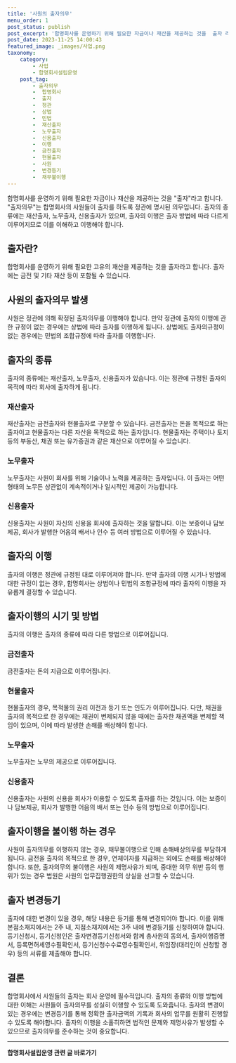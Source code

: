 ```yaml
---
title: '사원의 출자의무'
menu_order: 1
post_status: publish
post_excerpt: '합명회사를 운영하기 위해 필요한 자금이나 재산을 제공하는 것을  출자 라고 합니다.  출자의무 는 합명회사의 사원들이 출자를 하도록 정관에 명시된 의무입니다. 출자의 종류에는 재산출자, 노무출자, 신용출자가 있으며, 출자의 이행은 출자 방법에 따라 다르게 이루어지므로 이를 이해하고 이행해야 합니다.'
post_date: 2023-11-25 14:00:43
featured_image: _images/사업.png
taxonomy:
    category:
        - 사업
        - 합명회사설립운영
    post_tag:
        - 출자의무
        -  합명회사
        -  출자
        -  정관
        -  상법
        -  민법
        -  재산출자
        -  노무출자
        -  신용출자
        -  이행
        -  금전출자
        -  현물출자
        -  사원
        -  변경등기
        -  채무불이행
---
```



합명회사를 운영하기 위해 필요한 자금이나 재산을 제공하는 것을 "출자"라고 합니다. "출자의무"는 합명회사의 사원들이 출자를 하도록 정관에 명시된 의무입니다. 출자의 종류에는 재산출자, 노무출자, 신용출자가 있으며, 출자의 이행은 출자 방법에 따라 다르게 이루어지므로 이를 이해하고 이행해야 합니다.

## 출자란?
합명회사를 운영하기 위해 필요한 고유의 재산을 제공하는 것을 출자라고 합니다. 출자에는 금전 및 기타 재산 등이 포함될 수 있습니다.

## 사원의 출자의무 발생
사원은 정관에 의해 확정된 출자의무를 이행해야 합니다. 만약 정관에 출자의 이행에 관한 규정이 없는 경우에는 상법에 따라 출자를 이행하게 됩니다. 상법에도 출자의규정이 없는 경우에는 민법의 조합규정에 따라 출자를 이행합니다.

## 출자의 종류
출자의 종류에는 재산출자, 노무출자, 신용출자가 있습니다. 이는 정관에 규정된 출자의 목적에 따라 회사에 출자하게 됩니다.

### 재산출자
재산출자는 금전출자와 현물출자로 구분할 수 있습니다. 금전출자는 돈을 목적으로 하는 출자이고 현물출자는 다른 자산을 목적으로 하는 출자입니다. 현물출자는 주택이나 토지 등의 부동산, 채권 또는 유가증권과 같은 재산으로 이루어질 수 있습니다.

### 노무출자
노무출자는 사원이 회사를 위해 기술이나 노력을 제공하는 출자입니다. 이 출자는 어떤 형태의 노무든 상관없이 계속적이거나 일시적인 제공이 가능합니다.

### 신용출자
신용출자는 사원이 자신의 신용을 회사에 출자하는 것을 말합니다. 이는 보증이나 담보제공, 회사가 발행한 어음의 배서나 인수 등 여러 방법으로 이루어질 수 있습니다.

## 출자의 이행
출자의 이행은 정관에 규정된 대로 이루어져야 합니다. 만약 출자의 이행 시기나 방법에 대한 규정이 없는 경우, 합명회사는 상법이나 민법의 조합규정에 따라 출자의 이행을 자유롭게 결정할 수 있습니다.

## 출자이행의 시기 및 방법
출자의 이행은 출자의 종류에 따라 다른 방법으로 이루어집니다.

### 금전출자
금전출자는 돈의 지급으로 이루어집니다.

### 현물출자
현물출자의 경우, 목적물의 권리 이전과 등기 또는 인도가 이루어집니다. 다만, 채권을 출자의 목적으로 한 경우에는 채권이 변제되지 않을 때에는 출자한 채권액을 변제할 책임이 있으며, 이에 따라 발생한 손해를 배상해야 합니다.

### 노무출자
노무출자는 노무의 제공으로 이루어집니다.

### 신용출자
신용출자는 사원의 신용을 회사가 이용할 수 있도록 출자를 하는 것입니다. 이는 보증이나 담보제공, 회사가 발행한 어음의 배서 또는 인수 등의 방법으로 이루어집니다.

## 출자이행을 불이행 하는 경우
사원이 출자의무를 이행하지 않는 경우, 채무불이행으로 인해 손해배상의무를 부담하게 됩니다. 금전을 출자의 목적으로 한 경우, 연체이자를 지급하는 외에도 손해를 배상해야 합니다. 또한, 출자의무의 불이행은 사원의 제명사유가 되며, 중대한 의무 위반 등의 행위가 있는 경우 법원은 사원의 업무집행권한의 상실을 선고할 수 있습니다.

## 출자 변경등기
출자에 대한 변경이 있을 경우, 해당 내용은 등기를 통해 변경되어야 합니다. 이를 위해 본점소재지에서는 2주 내, 지점소재지에서는 3주 내에 변경등기를 신청하여야 합니다. 등기신청시, 등기신청인은 출자변경등기신청서와 함께 총사원의 동의서, 출자이행증명서, 등록면허세영수필확인서, 등기신청수수료영수필확인서, 위임장(대리인이 신청할 경우) 등의 서류를 제출해야 합니다.

## 결론
합명회사에서 사원들의 출자는 회사 운영에 필수적입니다. 출자의 종류와 이행 방법에 대한 이해는 사원들이 출자의무를 성실히 이행할 수 있도록 도와줍니다. 출자의 변경이 있는 경우에는 변경등기를 통해 정확한 출자금액의 기록과 회사의 업무를 원활히 진행할 수 있도록 해야합니다. 출자의 이행을 소홀히하면 법적인 문제와 제명사유가 발생할 수 있으므로 출자의무를 준수하는 것이 중요합니다.
<!-- wp:separator -->
<hr class="wp-block-separator has-alpha-channel-opacity"/>
<!-- /wp:separator -->

<!-- wp:group {"backgroundColor":"base","layout":{"type":"constrained"}} -->
<div class="wp-block-group has-base-background-color has-background"><!-- wp:paragraph {"align":"center","fontSize":"medium"} -->
<p class="has-text-align-center has-large-font-size"><strong>합명회사설립운영 관련 글 바로가기</strong></p>
<!-- /wp:paragraph -->


<!-- wp:latest-posts
{"categories":[{"id":27389,"count":19,"description":"","link":"https://uknowlaw.com/category/%ed%95%a9%eb%aa%85%ed%9a%8c%ec%82%ac%ec%84%a4%eb%a6%bd%ec%9a%b4%ec%98%81/","name":"합명회사설립운영","slug":"합명회사설립운영","taxonomy":"category","parent":0,"meta":[],"_links":{"self":[{"href":"https://uknowlaw.com/wp-json/wp/v2/categories/27389"}],"collection":[{"href":"https://uknowlaw.com/wp-json/wp/v2/categories"}],"about":[{"href":"https://uknowlaw.com/wp-json/wp/v2/taxonomies/category"}],"wp:post_type":[{"href":"https://uknowlaw.com/wp-json/wp/v2/posts?categories=27389"}],"curies":[{"name":"wp","href":"https://api.w.org/{rel}","templated":true}]}}],"postsToShow":100,"excerptLength":28,"postLayout":"grid","columns":2,"featuredImageAlign":"left","featuredImageSizeSlug":"large","fontSize":"small"} /--></div>
<!-- /wp:group -->